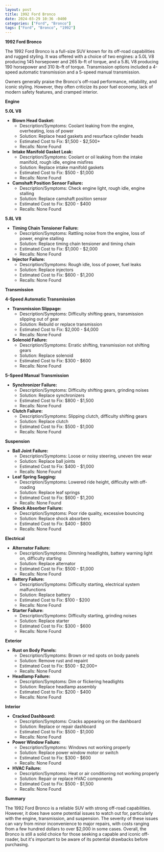 ```yaml
---
layout: post
title: 1992 Ford Bronco
date: 2024-03-29 10:36 -0400
categories: ["Ford", "Bronco"]
tags: ["Ford", "Bronco", "1992"]
---
```

**1992 Ford Bronco**

The 1992 Ford Bronco is a full-size SUV known for its off-road capabilities and rugged styling. It was offered with a choice of two engines: a 5.0L V8 producing 145 horsepower and 265 lb-ft of torque, and a 5.8L V8 producing 190 horsepower and 310 lb-ft of torque. Transmission options included a 4-speed automatic transmission and a 5-speed manual transmission.

Owners generally praise the Bronco's off-road performance, reliability, and iconic styling. However, they often criticize its poor fuel economy, lack of modern safety features, and cramped interior.

**Engine**

**5.0L V8**

* **Blown Head Gasket:**
    * Description/Symptoms: Coolant leaking from the engine, overheating, loss of power
    * Solution: Replace head gaskets and resurface cylinder heads
    * Estimated Cost to Fix: $1,500 - $2,500+
    * Recalls: None Found
* **Intake Manifold Gasket Leak:**
    * Description/Symptoms: Coolant or oil leaking from the intake manifold, rough idle, engine misfires
    * Solution: Replace intake manifold gaskets
    * Estimated Cost to Fix: $500 - $1,000
    * Recalls: None Found
* **Camshaft Position Sensor Failure:**
    * Description/Symptoms: Check engine light, rough idle, engine stalling
    * Solution: Replace camshaft position sensor
    * Estimated Cost to Fix: $200 - $400
    * Recalls: None Found

**5.8L V8**

* **Timing Chain Tensioner Failure:**
    * Description/Symptoms: Rattling noise from the engine, loss of power, engine stalling
    * Solution: Replace timing chain tensioner and timing chain
    * Estimated Cost to Fix: $1,000 - $2,000
    * Recalls: None Found
* **Injector Failure:**
    * Description/Symptoms: Rough idle, loss of power, fuel leaks
    * Solution: Replace injectors
    * Estimated Cost to Fix: $600 - $1,200
    * Recalls: None Found

**Transmission**

**4-Speed Automatic Transmission**

* **Transmission Slippage:**
    * Description/Symptoms: Difficulty shifting gears, transmission slipping out of gear
    * Solution: Rebuild or replace transmission
    * Estimated Cost to Fix: $2,000 - $4,000
    * Recalls: None Found
* **Solenoid Failure:**
    * Description/Symptoms: Erratic shifting, transmission not shifting gears
    * Solution: Replace solenoid
    * Estimated Cost to Fix: $300 - $600
    * Recalls: None Found

**5-Speed Manual Transmission**

* **Synchronizer Failure:**
    * Description/Symptoms: Difficulty shifting gears, grinding noises
    * Solution: Replace synchronizers
    * Estimated Cost to Fix: $800 - $1,500
    * Recalls: None Found
* **Clutch Failure:**
    * Description/Symptoms: Slipping clutch, difficulty shifting gears
    * Solution: Replace clutch
    * Estimated Cost to Fix: $500 - $1,000
    * Recalls: None Found

**Suspension**

* **Ball Joint Failure:**
    * Description/Symptoms: Loose or noisy steering, uneven tire wear
    * Solution: Replace ball joints
    * Estimated Cost to Fix: $400 - $1,000
    * Recalls: None Found
* **Leaf Spring Sagging:**
    * Description/Symptoms: Lowered ride height, difficulty with off-roading
    * Solution: Replace leaf springs
    * Estimated Cost to Fix: $600 - $1,200
    * Recalls: None Found
* **Shock Absorber Failure:**
    * Description/Symptoms: Poor ride quality, excessive bouncing
    * Solution: Replace shock absorbers
    * Estimated Cost to Fix: $400 - $800
    * Recalls: None Found

**Electrical**

* **Alternator Failure:**
    * Description/Symptoms: Dimming headlights, battery warning light on, difficulty starting
    * Solution: Replace alternator
    * Estimated Cost to Fix: $500 - $1,000
    * Recalls: None Found
* **Battery Failure:**
    * Description/Symptoms: Difficulty starting, electrical system malfunctions
    * Solution: Replace battery
    * Estimated Cost to Fix: $100 - $200
    * Recalls: None Found
* **Starter Failure:**
    * Description/Symptoms: Difficulty starting, grinding noises
    * Solution: Replace starter
    * Estimated Cost to Fix: $300 - $600
    * Recalls: None Found

**Exterior**

* **Rust on Body Panels:**
    * Description/Symptoms: Brown or red spots on body panels
    * Solution: Remove rust and repaint
    * Estimated Cost to Fix: $500 - $2,000+
    * Recalls: None Found
* **Headlamp Failure:**
    * Description/Symptoms: Dim or flickering headlights
    * Solution: Replace headlamp assembly
    * Estimated Cost to Fix: $200 - $400
    * Recalls: None Found

**Interior**

* **Cracked Dashboard:**
    * Description/Symptoms: Cracks appearing on the dashboard
    * Solution: Replace or repair dashboard
    * Estimated Cost to Fix: $500 - $1,000
    * Recalls: None Found
* **Power Window Failure:**
    * Description/Symptoms: Windows not working properly
    * Solution: Replace power window motor or switch
    * Estimated Cost to Fix: $300 - $600
    * Recalls: None Found
* **HVAC Failure:**
    * Description/Symptoms: Heat or air conditioning not working properly
    * Solution: Repair or replace HVAC components
    * Estimated Cost to Fix: $500 - $1,500
    * Recalls: None Found

**Summary**

The 1992 Ford Bronco is a reliable SUV with strong off-road capabilities. However, it does have some potential issues to watch out for, particularly with the engine, transmission, and suspension. The severity of these issues can vary from minor inconvenience to major repairs, with costs ranging from a few hundred dollars to over $2,000 in some cases. Overall, the Bronco is still a solid choice for those seeking a capable and iconic off-roader, but it's important to be aware of its potential drawbacks before purchasing.
